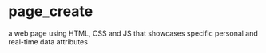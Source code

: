 # page_create
a web page using HTML, CSS and JS that showcases specific personal and real-time data attributes
